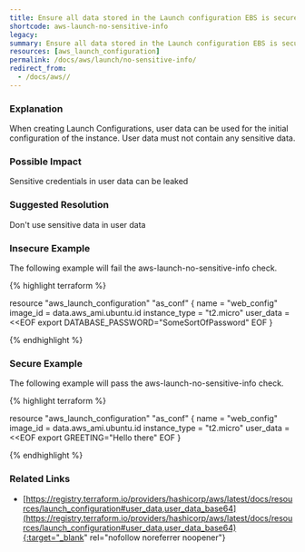 ```yaml
---
title: Ensure all data stored in the Launch configuration EBS is securely encrypted
shortcode: aws-launch-no-sensitive-info
legacy: 
summary: Ensure all data stored in the Launch configuration EBS is securely encrypted 
resources: [aws_launch_configuration] 
permalink: /docs/aws/launch/no-sensitive-info/
redirect_from: 
  - /docs/aws//
---
```


### Explanation

When creating Launch Configurations, user data can be used for the initial configuration of the instance. User data must not contain any sensitive data.

### Possible Impact
Sensitive credentials in user data can be leaked

### Suggested Resolution
Don't use sensitive data in user data


### Insecure Example

The following example will fail the aws-launch-no-sensitive-info check.

{% highlight terraform %}

resource "aws_launch_configuration" "as_conf" {
  name          = "web_config"
  image_id      = data.aws_ami.ubuntu.id
  instance_type = "t2.micro"
  user_data     = <<EOF
export DATABASE_PASSWORD=\"SomeSortOfPassword\"
EOF
}

{% endhighlight %}



### Secure Example

The following example will pass the aws-launch-no-sensitive-info check.

{% highlight terraform %}

resource "aws_launch_configuration" "as_conf" {
  name          = "web_config"
  image_id      = data.aws_ami.ubuntu.id
  instance_type = "t2.micro"
  user_data     = <<EOF
export GREETING="Hello there"
EOF
}

{% endhighlight %}



### Related Links


- [https://registry.terraform.io/providers/hashicorp/aws/latest/docs/resources/launch_configuration#user_data,user_data_base64](https://registry.terraform.io/providers/hashicorp/aws/latest/docs/resources/launch_configuration#user_data,user_data_base64){:target="_blank" rel="nofollow noreferrer noopener"}


